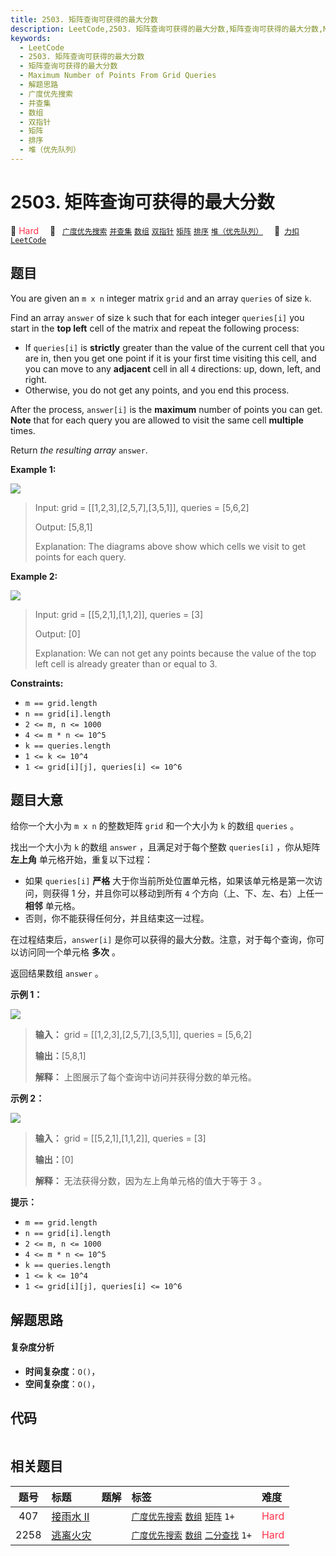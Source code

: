 ```yaml
---
title: 2503. 矩阵查询可获得的最大分数
description: LeetCode,2503. 矩阵查询可获得的最大分数,矩阵查询可获得的最大分数,Maximum Number of Points From Grid Queries,解题思路,广度优先搜索,并查集,数组,双指针,矩阵,排序,堆（优先队列）
keywords:
  - LeetCode
  - 2503. 矩阵查询可获得的最大分数
  - 矩阵查询可获得的最大分数
  - Maximum Number of Points From Grid Queries
  - 解题思路
  - 广度优先搜索
  - 并查集
  - 数组
  - 双指针
  - 矩阵
  - 排序
  - 堆（优先队列）
---
```


# 2503. 矩阵查询可获得的最大分数

🔴 <font color=#ff334b>Hard</font>&emsp; 🔖&ensp; [`广度优先搜索`](/tag/breadth-first-search.md) [`并查集`](/tag/union-find.md) [`数组`](/tag/array.md) [`双指针`](/tag/two-pointers.md) [`矩阵`](/tag/matrix.md) [`排序`](/tag/sorting.md) [`堆（优先队列）`](/tag/heap-priority-queue.md)&emsp; 🔗&ensp;[`力扣`](https://leetcode.cn/problems/maximum-number-of-points-from-grid-queries) [`LeetCode`](https://leetcode.com/problems/maximum-number-of-points-from-grid-queries)

## 题目

You are given an `m x n` integer matrix `grid` and an array `queries` of size
`k`.

Find an array `answer` of size `k` such that for each integer `queries[i]` you
start in the **top left** cell of the matrix and repeat the following process:

  * If `queries[i]` is **strictly** greater than the value of the current cell that you are in, then you get one point if it is your first time visiting this cell, and you can move to any **adjacent** cell in all `4` directions: up, down, left, and right.
  * Otherwise, you do not get any points, and you end this process.

After the process, `answer[i]` is the **maximum** number of points you can
get. **Note** that for each query you are allowed to visit the same cell
**multiple** times.

Return _the resulting array_ `answer`.



**Example 1:**

![](https://assets.leetcode.com/uploads/2022/10/19/yetgriddrawio.png)

> Input: grid = [[1,2,3],[2,5,7],[3,5,1]], queries = [5,6,2]
> 
> Output: [5,8,1]
> 
> Explanation: The diagrams above show which cells we visit to get points for each query.

**Example 2:**

![](https://assets.leetcode.com/uploads/2022/10/20/yetgriddrawio-2.png)

> Input: grid = [[5,2,1],[1,1,2]], queries = [3]
> 
> Output: [0]
> 
> Explanation: We can not get any points because the value of the top left cell is already greater than or equal to 3.

**Constraints:**

  * `m == grid.length`
  * `n == grid[i].length`
  * `2 <= m, n <= 1000`
  * `4 <= m * n <= 10^5`
  * `k == queries.length`
  * `1 <= k <= 10^4`
  * `1 <= grid[i][j], queries[i] <= 10^6`


## 题目大意

给你一个大小为 `m x n` 的整数矩阵 `grid` 和一个大小为 `k` 的数组 `queries` 。

找出一个大小为 `k` 的数组 `answer` ，且满足对于每个整数 `queries[i]` ，你从矩阵 **左上角** 单元格开始，重复以下过程：

  * 如果 `queries[i]` **严格** 大于你当前所处位置单元格，如果该单元格是第一次访问，则获得 1 分，并且你可以移动到所有 `4` 个方向（上、下、左、右）上任一 **相邻** 单元格。
  * 否则，你不能获得任何分，并且结束这一过程。

在过程结束后，`answer[i]` 是你可以获得的最大分数。注意，对于每个查询，你可以访问同一个单元格 **多次** 。

返回结果数组 `answer` 。



**示例 1：**

![](https://assets.leetcode.com/uploads/2022/10/19/yetgriddrawio.png)

> 
> 
> 
> 
> 
> **输入：** grid = [[1,2,3],[2,5,7],[3,5,1]], queries = [5,6,2]
> 
> **输出：**[5,8,1]
> 
> **解释：** 上图展示了每个查询中访问并获得分数的单元格。

**示例 2：**

![](https://assets.leetcode.com/uploads/2022/10/20/yetgriddrawio-2.png)

> 
> 
> 
> 
> 
> **输入：** grid = [[5,2,1],[1,1,2]], queries = [3]
> 
> **输出：**[0]
> 
> **解释：** 无法获得分数，因为左上角单元格的值大于等于 3 。
> 
> 



**提示：**

  * `m == grid.length`
  * `n == grid[i].length`
  * `2 <= m, n <= 1000`
  * `4 <= m * n <= 10^5`
  * `k == queries.length`
  * `1 <= k <= 10^4`
  * `1 <= grid[i][j], queries[i] <= 10^6`


## 解题思路

#### 复杂度分析

- **时间复杂度**：`O()`，
- **空间复杂度**：`O()`，

## 代码

```javascript

```

## 相关题目

<!-- prettier-ignore -->
| 题号 | 标题 | 题解 | 标签 | 难度 |
| :------: | :------ | :------: | :------ | :------ |
| 407 | [接雨水 II](https://leetcode.com/problems/trapping-rain-water-ii) |  |  [`广度优先搜索`](/tag/breadth-first-search.md) [`数组`](/tag/array.md) [`矩阵`](/tag/matrix.md) `1+` | <font color=#ff334b>Hard</font> |
| 2258 | [逃离火灾](https://leetcode.com/problems/escape-the-spreading-fire) |  |  [`广度优先搜索`](/tag/breadth-first-search.md) [`数组`](/tag/array.md) [`二分查找`](/tag/binary-search.md) `1+` | <font color=#ff334b>Hard</font> |